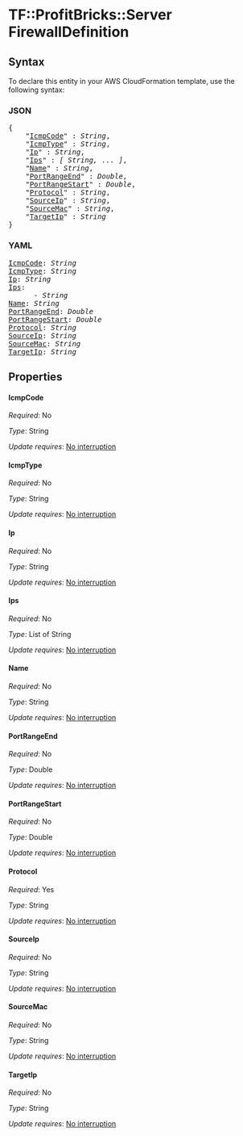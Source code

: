 # TF::ProfitBricks::Server FirewallDefinition

## Syntax

To declare this entity in your AWS CloudFormation template, use the following syntax:

### JSON

<pre>
{
    "<a href="#icmpcode" title="IcmpCode">IcmpCode</a>" : <i>String</i>,
    "<a href="#icmptype" title="IcmpType">IcmpType</a>" : <i>String</i>,
    "<a href="#ip" title="Ip">Ip</a>" : <i>String</i>,
    "<a href="#ips" title="Ips">Ips</a>" : <i>[ String, ... ]</i>,
    "<a href="#name" title="Name">Name</a>" : <i>String</i>,
    "<a href="#portrangeend" title="PortRangeEnd">PortRangeEnd</a>" : <i>Double</i>,
    "<a href="#portrangestart" title="PortRangeStart">PortRangeStart</a>" : <i>Double</i>,
    "<a href="#protocol" title="Protocol">Protocol</a>" : <i>String</i>,
    "<a href="#sourceip" title="SourceIp">SourceIp</a>" : <i>String</i>,
    "<a href="#sourcemac" title="SourceMac">SourceMac</a>" : <i>String</i>,
    "<a href="#targetip" title="TargetIp">TargetIp</a>" : <i>String</i>
}
</pre>

### YAML

<pre>
<a href="#icmpcode" title="IcmpCode">IcmpCode</a>: <i>String</i>
<a href="#icmptype" title="IcmpType">IcmpType</a>: <i>String</i>
<a href="#ip" title="Ip">Ip</a>: <i>String</i>
<a href="#ips" title="Ips">Ips</a>: <i>
      - String</i>
<a href="#name" title="Name">Name</a>: <i>String</i>
<a href="#portrangeend" title="PortRangeEnd">PortRangeEnd</a>: <i>Double</i>
<a href="#portrangestart" title="PortRangeStart">PortRangeStart</a>: <i>Double</i>
<a href="#protocol" title="Protocol">Protocol</a>: <i>String</i>
<a href="#sourceip" title="SourceIp">SourceIp</a>: <i>String</i>
<a href="#sourcemac" title="SourceMac">SourceMac</a>: <i>String</i>
<a href="#targetip" title="TargetIp">TargetIp</a>: <i>String</i>
</pre>

## Properties

#### IcmpCode

_Required_: No

_Type_: String

_Update requires_: [No interruption](https://docs.aws.amazon.com/AWSCloudFormation/latest/UserGuide/using-cfn-updating-stacks-update-behaviors.html#update-no-interrupt)

#### IcmpType

_Required_: No

_Type_: String

_Update requires_: [No interruption](https://docs.aws.amazon.com/AWSCloudFormation/latest/UserGuide/using-cfn-updating-stacks-update-behaviors.html#update-no-interrupt)

#### Ip

_Required_: No

_Type_: String

_Update requires_: [No interruption](https://docs.aws.amazon.com/AWSCloudFormation/latest/UserGuide/using-cfn-updating-stacks-update-behaviors.html#update-no-interrupt)

#### Ips

_Required_: No

_Type_: List of String

_Update requires_: [No interruption](https://docs.aws.amazon.com/AWSCloudFormation/latest/UserGuide/using-cfn-updating-stacks-update-behaviors.html#update-no-interrupt)

#### Name

_Required_: No

_Type_: String

_Update requires_: [No interruption](https://docs.aws.amazon.com/AWSCloudFormation/latest/UserGuide/using-cfn-updating-stacks-update-behaviors.html#update-no-interrupt)

#### PortRangeEnd

_Required_: No

_Type_: Double

_Update requires_: [No interruption](https://docs.aws.amazon.com/AWSCloudFormation/latest/UserGuide/using-cfn-updating-stacks-update-behaviors.html#update-no-interrupt)

#### PortRangeStart

_Required_: No

_Type_: Double

_Update requires_: [No interruption](https://docs.aws.amazon.com/AWSCloudFormation/latest/UserGuide/using-cfn-updating-stacks-update-behaviors.html#update-no-interrupt)

#### Protocol

_Required_: Yes

_Type_: String

_Update requires_: [No interruption](https://docs.aws.amazon.com/AWSCloudFormation/latest/UserGuide/using-cfn-updating-stacks-update-behaviors.html#update-no-interrupt)

#### SourceIp

_Required_: No

_Type_: String

_Update requires_: [No interruption](https://docs.aws.amazon.com/AWSCloudFormation/latest/UserGuide/using-cfn-updating-stacks-update-behaviors.html#update-no-interrupt)

#### SourceMac

_Required_: No

_Type_: String

_Update requires_: [No interruption](https://docs.aws.amazon.com/AWSCloudFormation/latest/UserGuide/using-cfn-updating-stacks-update-behaviors.html#update-no-interrupt)

#### TargetIp

_Required_: No

_Type_: String

_Update requires_: [No interruption](https://docs.aws.amazon.com/AWSCloudFormation/latest/UserGuide/using-cfn-updating-stacks-update-behaviors.html#update-no-interrupt)


